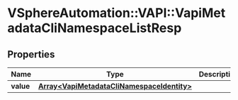 # VSphereAutomation::VAPI::VapiMetadataCliNamespaceListResp

## Properties
Name | Type | Description | Notes
------------ | ------------- | ------------- | -------------
**value** | [**Array&lt;VapiMetadataCliNamespaceIdentity&gt;**](VapiMetadataCliNamespaceIdentity.md) |  | 


